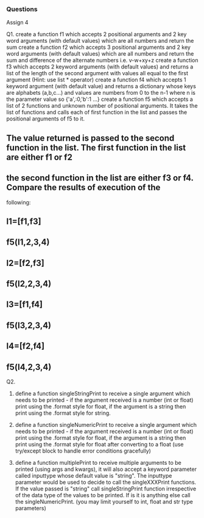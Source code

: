 ### Questions

Assign 4




Q1. create a function f1 which accepts 2 positional arguments and 2 key word arguments (with
default values)
which are all numbers and return the sum create a function f2 which accepts 3 positional arguments and 2 key word arguments (with
default values) which are all numbers and return the sum and difference of the alternate numbers i.e. v-w+xy+z
 create a function f3 which accepts 2 keyword arguments (with default values) and returns a list
of the length of the
 second argument with values all equal to the first argument (Hint: use list * operator)
 create a function f4 which accepts 1 keyword argument (with default value) and returns a
dictionary whose keys are
 alphabets (a,b,c...) and values are numbers from 0 to the n-1 where n is the parameter value so
{'a',:0,'b':1 ...}
 create a function f5 which accepts a list of 2 functions and unknown number of positional
arguments. It takes the
 list of functions and calls each of first function in the list and passes the positional arguments of
f5 to it.
## The value returned is passed to the second function in the list. The first function in the list are either f1 or f2
## the second function in the list are either f3 or f4. Compare the results of execution of the
following:
## l1=[f1,f3]
## f5(l1,2,3,4)
## l2=[f2,f3]
## f5(l2,2,3,4)
## l3=[f1,f4]
## f5(l3,2,3,4)
## l4=[f2,f4]
## f5(l4,2,3,4)


Q2.
 1. define a function singleStringPrint to receive a single argument which needs to be printed - if
the argument received
 is a number (int or float) print using the .format style for float, if the argument is a string then
print using the
 .format style for string.
 
 2. define a function singleNumericPrint to receive a single argument which needs to be printed -
if the argument received
 is a number (int or float) print using the .format style for float, if the argument is a string then
print using the
 .format style for float after converting to a float (use try/except block to handle error conditions
gracefully)

 3. define a function multiplePrint to receive multiple arguments to be printed (using args and
kwargs), it will also
 accept a keyword parameter called inputtype whose default value is "string". The inputtype
parameter would be used
 to decide to call the singleXXXPrint functions. If the value passed is "string" call
singleStringPrint function
 irrespective of the data type of the values to be printed. If is it is anything else call the
singleNumericPrint.
 (you may limit yourself to int, float and str type parameters)
